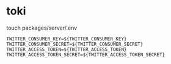 # toki

touch packages/server/.env

```
TWITTER_CONSUMER_KEY=${TWITTER_CONSUMER_KEY}
TWITTER_CONSUMER_SECRET=${TWITTER_CONSUMER_SECRET}
TWITTER_ACCESS_TOKEN=${TWITTER_ACCESS_TOKEN}
TWITTER_ACCESS_TOKEN_SECRET=${TWITTER_ACCESS_TOKEN_SECRET}
```
